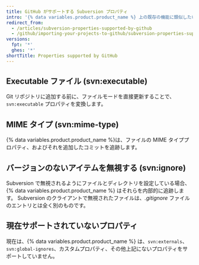 ```yaml
---
title: GitHub がサポートする Subversion プロパティ
intro: '{% data variables.product.product_name %} 上の既存の機能に類似したいくつかの Subversion ワークフローやプロパティがあります。'
redirect_from:
  - /articles/subversion-properties-supported-by-github
  - /github/importing-your-projects-to-github/subversion-properties-supported-by-github
versions:
  fpt: '*'
  ghes: '*'
shortTitle: Properties supported by GitHub
---
```


## Executable ファイル (svn:executable)

Git リポジトリに追加する前に、ファイルモードを直接更新することで、`svn:executable` プロパティを変換します。

## MIME タイプ (svn:mime-type)

{% data variables.product.product_name %}は、ファイルの MIME タイププロパティ、およびそれを追加したコミットを追跡します。

## バージョンのないアイテムを無視する (svn:ignore)

Subversion で無視されるようにファイルとディレクトリを設定している場合、{% data variables.product.product_name %} はそれらを内部的に追跡します。 Subversion のクライアントで無視されたファイルは、*.gitignore* ファイルのエントリとは全く別のものです。

## 現在サポートされていないプロパティ

現在は、{% data variables.product.product_name %} は、`svn:externals`、`svn:global-ignores`、カスタムプロパティ、その他上記にないプロパティをサポートしていません。
